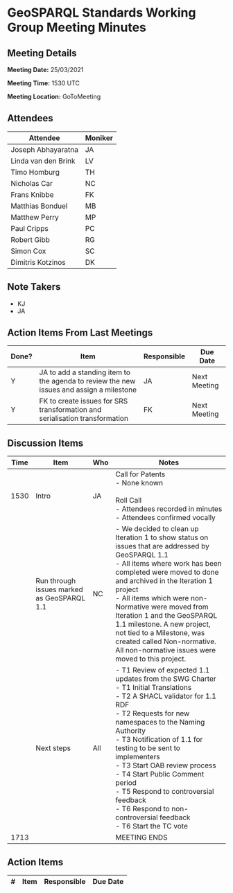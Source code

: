 # GeoSPARQL Standards Working Group Meeting Minutes
## Meeting Details
**Meeting Date:** 25/03/2021

**Meeting Time:** 1530 UTC

**Meeting Location:** GoToMeeting  

## Attendees
Attendee | Moniker |
---- | ---- |
Joseph Abhayaratna | JA |
Linda van den Brink | LV |
Timo Homburg | TH |
Nicholas Car | NC |
Frans Knibbe | FK |
Matthias Bonduel | MB |
Matthew Perry | MP |
Paul Cripps | PC |
Robert Gibb | RG |
Simon Cox | SC |
Dimitris Kotzinos | DK |


## Note Takers
- KJ
- JA

## Action Items From Last Meetings
Done? | Item | Responsible | Due Date |
---- | ---- | ---- | --- |
Y | JA to add a standing item to the agenda to review the new issues and assign a milestone | JA | Next Meeting |
Y | FK to create issues for SRS transformation and serialisation transformation | FK | Next Meeting |

## Discussion Items
Time | Item | Who | Notes |
---- | ---- | ---- | ---- |
1530 | Intro | JA | Call for Patents<br>- None known<br/><br/>Roll Call<br/>- Attendees recorded in minutes<br/>- Attendees confirmed vocally |
<br/> | Run through issues marked as GeoSPARQL 1.1 | NC | - We decided to clean up Iteration 1 to show status on issues that are addressed by GeoSPARQL 1.1<br/>- All items where work has been completed were moved to done and archived in the Iteration 1 project<br/> - All items which were non-Normative were moved from Iteration 1 and the GeoSPARQL 1.1 milestone. A new project, not tied to a Milestone, was created called Non-normative. All non-normative issues were moved to this project. |
<br/> | Next steps | All | - T1 Review of expected 1.1 updates from the SWG Charter<br/>- T1 Initial Translations<br/>- T2 A SHACL validator for 1.1 RDF<br/>- T2 Requests for new namespaces to the Naming Authority<br/>- T3 Notification of 1.1 for testing to be sent to implementers<br/>- T3 Start OAB review process<br/>- T4 Start Public Comment period<br/>- T5 Respond to controversial feedback<br/>- T6 Respond to non-controversial feedback<br/>- T6 Start the TC vote |
1713 | | | MEETING ENDS |

## Action Items
\# | Item | Responsible | Due Date |
---- | ---- | ---- | ---- |

